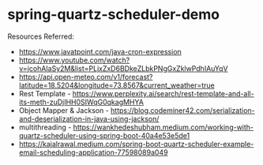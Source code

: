 # spring-quartz-scheduler-demo
Resources Referred:
- https://www.javatpoint.com/java-cron-expression
- https://www.youtube.com/watch?v=jcohAIaSy2M&list=PLjxZxD6BDkeZLbkPNgGxZklwPdhIAuYqV
- https://api.open-meteo.com/v1/forecast?latitude=18.5204&longitude=73.8567&current_weather=true
- Rest Template - https://www.perplexity.ai/search/rest-template-and-all-its-meth-zuDjIHH0SIWqG0qkagMHYA
- Object Mapper & Jackson - https://blog.codeminer42.com/serialization-and-deserialization-in-java-using-jackson/
- multithreading - https://wankhedeshubham.medium.com/working-with-quartz-scheduler-using-spring-boot-40a4e53e5de1
- https://kajalrawal.medium.com/spring-boot-quartz-scheduler-example-email-scheduling-application-77598089a049
